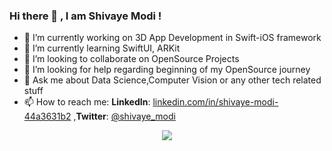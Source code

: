 ### Hi there 👋 , I am Shivaye Modi !



- 🔭 I’m currently working on 3D App Development in Swift-iOS framework
- 🌱 I’m currently learning SwiftUI, ARKit
- 👯 I’m looking to collaborate on OpenSource Projects
- 🤔 I’m looking for help regarding beginning of my OpenSource journey
- 💬 Ask me about Data Science,Computer Vision or any other tech related stuff
- 📫 How to reach me: **LinkedIn**: [linkedin.com/in/shivaye-modi-44a3631b2](https://www.linkedin.com/in/shivaye-modi-44a3631b2/)                                                  ,**Twitter**: [@shivaye_modi](https://twitter.com/shivaye_modi) 

<center>
<img src = "https://github-readme-stats.vercel.app/api?username=ShivayeModi&show_icons=true&theme=chartreuse-dark"> 
</center>
